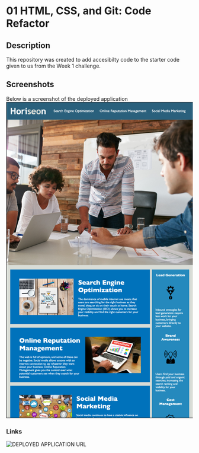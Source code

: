 # 01 HTML, CSS, and Git: Code Refactor

## Description

This repository was created to add accesibilty code to the starter code given to us from the Week 1 challenge. 

## Screenshots
Below is a screenshot of the deployed application
![deployed application picture](Challenge/Develop/assets/images/horiseon-social-solutions.png "Horiseon Social Solutions Mock-up")

### Links

![DEPLOYED APPLICATION URL](./Assets/01-html-css-git-homework-demo.png)
